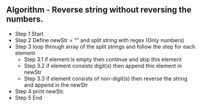 ## Algorithm - Reverse string without reversing the numbers.
- Step 1 Start
- Step 2 Define newStr  = “” and split string with regex (Only numbers)
- Step 3 loop through array of the split strings and follow the step for each element
	- Step 3.1 if element is empty then continue and skip this element
	- Step 3.2 if element consists digit(s) then append this element in newStr 
	- Step 3.3 if element consists of non-digit(s) then reverse the string and append in the newStr
- Step 4 print newStr. 
- Step 5 End
